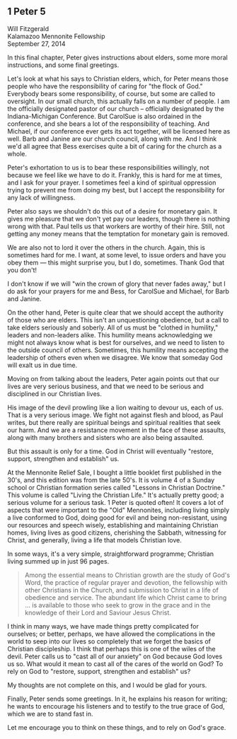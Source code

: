 ## 1 Peter 5 ## 
Will Fitzgerald <br>
Kalamazoo Mennonite Fellowship<br>
September 27, 2014

In this final chapter, Peter gives instructions about elders, some more moral instructions, and some final greetings.

Let's look at what his says to Christian elders, which, for Peter means those people who have the responsibility of caring for "the flock of God." Everybody bears some responsibility, of course, but some are called to oversight.  In our small church, this actually falls on a number of people. I am the officially designated pastor of our church – officially designated by the Indiana-Michigan Conference. But CarolSue is also ordained in the conference, and she bears a lot of the responsibility of teaching. And Michael, if our conference ever gets its act together, will be licensed here as well. Barb and Janine are our church council, along with me. And I think we'd all agree that Bess exercises quite a bit of caring for the church as a whole.

Peter's exhortation to us is to bear these responsibilities willingly, not because we feel like we have to do it. Frankly, this is hard for me at times, and I ask for your prayer. I sometimes feel a kind of spiritual oppression trying to prevent me from doing my best, but I accept the responsibility for any lack of willingness.  

Peter also says we shouldn't do this out of a desire for monetary gain. It gives me pleasure that we don't yet pay our leaders, though there is nothing wrong with that. Paul tells us that workers are worthy of their hire. Still, not getting any money means that the temptation for monetary gain is removed.

We are also not to lord it over the others in the church. Again, this is sometimes hard for me. I want, at some level, to issue orders and have you obey them — this might surprise you, but I do, sometimes. Thank God that you don't! 

I don't know if we will "win the crown of glory that never fades away," but I do ask for your prayers for me and Bess, for CarolSue and Michael, for Barb and Janine.

On the other hand, Peter is quite clear that we should accept the authority of those who are elders. This isn't an unquestioning obedience, but a call to take elders seriously and soberly. All of us must be "clothed in humility," leaders and non-leaders alike. This humility means acknowledging we might not always know what is best for ourselves, and we need to listen to the outside council of others. Sometimes, this humility means accepting the leadership of others even when we disagree. We know that someday God will exalt us in due time.

Moving on from talking about the leaders, Peter again points out that our lives are very serious business, and that we need to be serious and disciplined in our Christian lives. 

His image of the devil prowling like a lion waiting to devour us, each of us. That is a very serious image. We fight not against flesh and blood, as Paul writes, but there really are spiritual beings and spiritual realities that seek our harm. And we are a resistance movement in the face of these assaults, along with many brothers and sisters who are also being assaulted.

But this assault is only for a time. God in Christ will eventually "restore, support, strengthen and establish" us. 

At the Mennonite Relief Sale, I bought a little booklet first published in the 30's, and this edition was from the late 50's. It is volume 4 of a Sunday school or Christian formation series called "Lessons in Christian Doctrine." This volume is called "Living the Christian Life." It's actually pretty good; a serious volume for a serious task. 1 Peter is quoted often! It covers a lot of aspects that were important to the "Old" Mennonites, including living simply a live conformed to God, doing good for evil and being non-resistant, using our resources and speech wisely, establishing and maintaining Christian homes, living lives as good citizens, cherishing the Sabbath, witnessing for Christ, and generally, living a life that models Christian love.

In some ways, it's a very simple, straightforward programme; Christian living summed up in just 96 pages. 

> Among the essential means to Christian growth are the study of God's Word, the practice of regular prayer and devotion, the fellowship with other Christians in the Church, and submission to Christ in a life of obedience and service. The abundant life which Christ came to bring ... is available to those who seek to grow in the grace and in the knowledge of their Lord and Saviour Jesus Christ.

I think in many ways, we have made things pretty complicated for ourselves; or better, perhaps, we have allowed the complications in the world to seep into our lives so completely that we forget the basics of Christian discipleship. I think that perhaps this is one of the wiles of the devil. Peter calls us to "cast all of our anxiety" on God because God loves us so. What would it mean to cast all of the cares of the world on God? To rely on God to "restore, support, strengthen and establish" us?

My thoughts are not complete on this, and I would be glad for yours.

Finally, Peter sends some greetings. In it, he explains his reason for writing; he wants to encourage his listeners and to testify to the true grace of God, which we are to stand fast in. 

Let me encourage you to think on these things, and to rely on God's grace.



